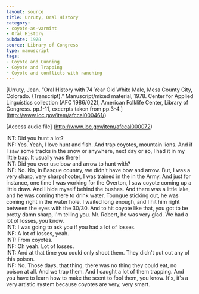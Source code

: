 ```yaml
---
layout: source
title: Urruty, Oral History 
category: 
- coyote-as-varmint
- Oral History
pubdate: 1978
source: Library of Congress
type: manuscript
tags: 
- Coyote and Cunning
- Coyote and Trapping
- Coyote and conflicts with ranching
---
```


[Urruty, Jean. “Oral History with 74 Year Old White Male, Mesa County City, Colorado. (Transcript).” Manuscript/mixed material, 1978. Center for Applied Linguistics collection (AFC 1986/022), American Folklife Center, Library of Congress. pp.1-11, excerpts taken from pp.3-4.] (http://www.loc.gov/item/afccal000461/)

[Access audio file] (http://www.loc.gov/item/afccal000072)


INT:  Did you hunt a lot? <br>
INF: Yes. Yeah, I love hunt and fish. And trap coyotes, mountain lions. And if I saw some tracks in the snow or anywhere, next day or so, I had it in my little trap. It usually was there! <br>
INT: Did you ever use bow and arrow to hunt with? <br>
INF: No. No, in Basque country, we didn't have bow and arrow. But, I was a very sharp, very sharpshooter, I was trained in the in the Army. And just for instance, one time I was working for the Overton, I saw coyote coming up a little draw. And I hide myself behind the bushes. And there was a little lake, and he was coming there to drink water. Toungue sticking out, he was coming right in the water hole. I waited long enough, and I hit him right between the eyes with the 30/30. And to hit coyote like that, you got to be pretty damn sharp, I'm telling you. Mr. Robert, he was very glad. We had a lot of losses, you know. <br>
INT: I was going to ask you if you had a lot of losses. <br>
INF: A lot of losses, yeah. <br>
INT: From coyotes. <br>
INF: Oh yeah. Lot of losses.  <br>
INT: And at that time you could only shoot them. They didn't put out any of this poison. <br>
INF: No. Those days, that thing, there was no thing they could eat, no poison at all. And we trap them. And I caught a lot of them trapping. And you have to learn how to make the scent to fool them, you know. It's, it's a very artistic system because coyotes are very, very smart.  <br>
